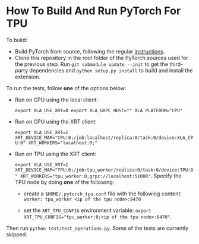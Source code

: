 # How To Build And Run PyTorch For TPU

To build:

* Build PyTorch from source, following the regular [instructions](https://github.com/pytorch/pytorch#from-source).
* Clone this repository in the root folder of the PyTorch sources used for the previous step.
  Run `git submodule update --init` to get the third-party dependencies and `python setup.py install` to build and install the extension.

To run the tests, follow __one__ of the options below:

* Run on CPU using the local client:

  `export XLA_USE_XRT=0 export XLA_GRPC_HOST="" XLA_PLATFORM="CPU"`

* Run on CPU using the XRT client:

  `export XLA_USE_XRT=1 XRT_DEVICE_MAP="CPU:0;/job:localhost/replica:0/task:0/device:XLA_CPU:0" XRT_WORKERS="localhost:0;"`

* Run on TPU using the XRT client:

  `export XLA_USE_XRT=1 XRT_DEVICE_MAP="TPU:0;/job:tpu_worker/replica:0/task:0/device:TPU:0" XRT_WORKERS="tpu_worker:0;grpc://localhost:51000"`. Specify the TPU node by doing __one__ of the following:

  - create a `$HOME/.pytorch_tpu.conf` file with the following content: `worker: tpu_worker <ip of the tpu node>:8470`

  - set the `XRT_TPU_CONFIG` environment variable: `export XRT_TPU_CONFIG="tpu_worker;0;<ip of the tpu node>:8470"`.



Then run `python test/test_operations.py`. Some of the tests are currently skipped.
